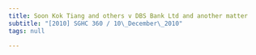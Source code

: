 ```yaml
---
title: Soon Kok Tiang and others v DBS Bank Ltd and another matter
subtitle: "[2010] SGHC 360 / 10\_December\_2010"
tags: null

---
```


